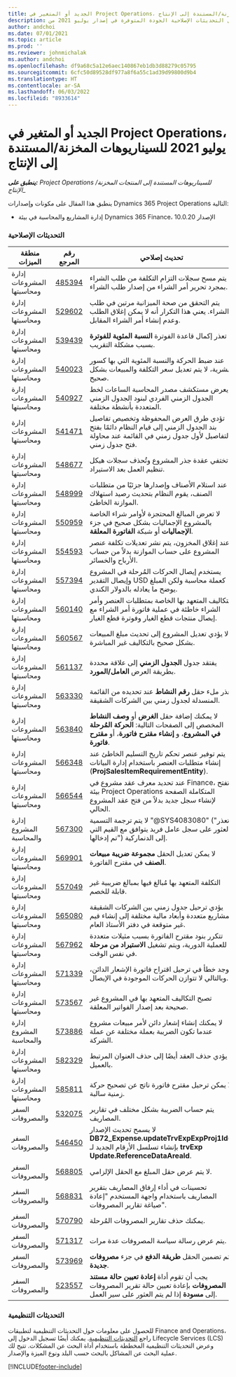 ```yaml
---
title: الجديد أو المتغير في Project Operations، يوليو 2021 للسيناريوهات المخزنة/المستندة إلى الإنتاج
description: يوفر هذا المقال معلومات حول التحديثات الإصلاحية الجودة المتوفرة في إصدار يوليو 2021 من Project Operations للسيناريوهات المستندة إلى المنتجات المخزنة/الإنتاج.
author: andchoi
ms.date: 07/01/2021
ms.topic: article
ms.prod: ''
ms.reviewer: johnmichalak
ms.author: andchoi
ms.openlocfilehash: df9a68c5a12e6aec140867eb1db3d88279c05795
ms.sourcegitcommit: 6cfc50d89528df977a8f6a55c1ad39d99800d9b4
ms.translationtype: HT
ms.contentlocale: ar-SA
ms.lasthandoff: 06/03/2022
ms.locfileid: "8933614"
---
```

# <a name="whats-new-or-changed-in-project-operations-july-2021-for-stockedproduction-based-scenarios"></a>الجديد أو المتغير في Project Operations، يوليو 2021 للسيناريوهات المخزنة/المستندة إلى الإنتاج

_**ينطبق على:** Project Operations للسيناريوهات المستندة إلى المنتجات المخزنة/الإنتاج__

ينطبق هذا المقال على مكونات وإصدارات Dynamics 365 Project Operations التالية:

- إدارة المشاريع والمحاسبة في بيئة Dynamics 365 Finance، الإصدار 10.0.20
 
### <a name="quality-updates"></a>التحديثات الإصلاحية
                                                                                                                                                                                  
| منطقة الميزات                      | رقم المرجع| تحديث إصلاحي                                                                                                                                                                          |
|-----------------------------------|--------|---------------------------------------------------------------------------------------------------------------------------------------------------------------------------------|
| إدارة المشروعات ومحاسبتها | [485394](https://fix.lcs.dynamics.com/Issue/Details/?bugId=485394) | يتم مسح سجلات التزام التكلفة من طلب الشراء بمجرد تحرير أمر الشراء من إصدار طلب الشراء.                                                                           |
| إدارة المشروعات ومحاسبتها | [529602](https://fix.lcs.dynamics.com/Issue/Details/?bugId=529602) | يتم التحقق من صحة الميزانية مرتين في طلب الشراء. يعني هذا التكرار أنه لا يمكن إغلاق الطلب وعدم إنشاء أمر الشراء المقابل.                                                                                                                        |
| إدارة المشروعات ومحاسبتها | [539439](https://fix.lcs.dynamics.com/Issue/Details/?bugId=539439) | تعذر إكمال قاعدة الفوترة **النسبة المئوية للفوترة** بسبب مشكلة التقريب.                                                                              |
| إدارة المشروعات ومحاسبتها | [540023](https://fix.lcs.dynamics.com/Issue/Details/?bugId=540023) | عند ضبط الحركة والنسبة المئوية التي بها كسور عشرية، لا يتم تعديل سعر التكلفة والمبيعات بشكل صحيح.                                      |
| إدارة المشروعات ومحاسبتها | [540927](https://fix.lcs.dynamics.com/Issue/Details/?bugId=540927) | يعرض مستكشف مصدر المحاسبة الساعات لخط الجدول الزمني الفردي لبنود الجدول الزمني المتعددة بأنشطة مختلفة.                                      |
| إدارة المشروعات ومحاسبتها | [541471](https://fix.lcs.dynamics.com/Issue/Details/?bugId=541471) | تؤدي طرق العرض المحفوظة وتخصيص تفاصيل بند الجدول الزمني إلى قيام النظام دائمًا بفتح التفاصيل لأول جدول زمني في القائمة عند محاولة فتح جدول زمني.  |
| إدارة المشروعات ومحاسبتها | [548677](https://fix.lcs.dynamics.com/Issue/Details/?bugId=548677) | تختفي عقدة جذر المشروع وتُحذف سجلات هيكل تنظيم العمل بعد الاستيراد.                                                                                             |
| إدارة المشروعات ومحاسبتها | [548999](https://fix.lcs.dynamics.com/Issue/Details/?bugId=548999) | عند استلام الأصناف وإصدارها جزئيًا من متطلبات الصنف، يقوم النظام بتحديث رصيد استهلاك الموازنة الخاطئ. |
| إدارة المشروعات ومحاسبتها | [550959](https://fix.lcs.dynamics.com/Issue/Details/?bugId=550959) | لا تعرض المبالغ المحتجزة لأوامر شراء الخاصة بالمشروع الإجماليات بشكل صحيح في جزء **الإجماليات** أو شبكة **الفاتورة المعلقة**.                                                                  |
| إدارة المشروعات ومحاسبتها | [554593](https://fix.lcs.dynamics.com/Issue/Details/?bugId=554593) | عند إغلاق المخزون، يتم نشر تعديلات تكلفة عنصر المشروع على حساب الموازنة بدلاً من حساب الأرباح والخسائر.                                                            |
| إدارة المشروعات ومحاسبتها | [557394](https://fix.lcs.dynamics.com/Issue/Details/?bugId=557394) | يستخدم إيصال الحركات المُرحلة في المشروع وإيصال التقدير USD كعملة محاسبة ولكن المبلغ يوضح ما يعادله بالدولار الكندي.              |
| إدارة المشروعات ومحاسبتها | [560140](https://fix.lcs.dynamics.com/Issue/Details/?bugId=560140) | التكاليف المتعهد بها الخاصة بمتطلبات العنصر وأمر الشراء خاطئة في عملية فاتورة أمر الشراء مع إيصال منتجات قطع الغيار وفوترة قطع الغيار.       |
| إدارة المشروعات ومحاسبتها | [560567](https://fix.lcs.dynamics.com/Issue/Details/?bugId=560567) | لا يؤدي تعديل المشروع إلى تحديث مبلغ المبيعات بشكل صحيح بالتكاليف غير المباشرة.                                                                                    |
| إدارة المشروعات ومحاسبتها | [561137](https://fix.lcs.dynamics.com/Issue/Details/?bugId=561137) | يفتقد جدول **الجدول الزمني‬** إلى علاقة محددة بطريقة العرض **العامل/المورد**.                                                                                   |
| إدارة المشروعات ومحاسبتها | [563330](https://fix.lcs.dynamics.com/Issue/Details/?bugId=563330) | تعذر ملء حقل **رقم النشاط** عند تحديده من القائمة المنسدلة لجدول زمني بين الشركات الشقيقة.                                                                 |
| إدارة المشروعات ومحاسبتها | [563840](https://fix.lcs.dynamics.com/Issue/Details/?bugId=563840) | لا يمكنك إضافة حقل **الغرض** أو **وصف النشاط** المخصص إلى الصفحات التالية: **الحركة المُرحلة في المشروع**، و **إنشاء مقترح فاتورة**، أو **مقترح فاتورة**.  |
| إدارة المشروعات ومحاسبتها | [566348](https://fix.lcs.dynamics.com/Issue/Details/?bugId=566348) | يتم توفير عنصر تحكم تاريخ التسليم الخاطئ عند إنشاء متطلبات العنصر باستخدام إدارة البيانات (**ProjSalesItemRequirementEntity**).                                              |
| إدارة المشروعات ومحاسبتها | [566544](https://fix.lcs.dynamics.com/Issue/Details/?bugId=566544) | عند تحديد معرف عقد مشروع في Finance، تفتح بيئة Project Operations المتكاملة الصفحة لإنشاء سجل جديد بدلاً من فتح عقد المشروع الحالي.                                                                                                                 |
| إدارة المشروع والمحاسبة | [567300](https://fix.lcs.dynamics.com/Issue/Details/?bugId=567300) |  لا يتم ترجمة التسمية "@SYS4083080" ("تعذر العثور على سجل عامل فريد يتوافق مع القيم التي تم إدخالها") إلى الدنماركية.                                |
| إدارة المشروعات ومحاسبتها | [569901](https://fix.lcs.dynamics.com/Issue/Details/?bugId=569901) | لا يمكن تعديل الحقل **مجموعة ضريبة مبيعات الصنف** في مقترح الفاتورة.                                                                               |
| إدارة المشروعات ومحاسبتها | [557049](https://fix.lcs.dynamics.com/Issue/Details/?bugId=557049) | التكلفة المتعهد بها مُبالغ فيها بمبالغ ضريبية غير قابلة للخصم.                                                                                                    |
| إدارة المشروعات ومحاسبتها | [565080](https://fix.lcs.dynamics.com/Issue/Details/?bugId=565080) | يؤدي ترحيل جدول زمني بين الشركات الشقيقة بمشاريع متعددة وأبعاد مالية مختلفة إلى إنشاء قيم غير متوقعة في دفتر الأستاذ العام.                             |
| إدارة المشروعات ومحاسبتها | [567962](https://fix.lcs.dynamics.com/Issue/Details/?bugId=567962) | تتكرر بنود مقترح الفاتورة بسبب مثيلات متعددة للعملية الدورية، ويتم تشغيل **الاستيراد من مرحلة** في نفس الوقت.                                      |
| إدارة المشروعات ومحاسبتها | [571339](https://fix.lcs.dynamics.com/Issue/Details/?bugId=571339) | يوجد خطأ في ترحيل اقتراح فاتورة الإشعار الدائن، وبالتالي لا تتوازن الحركات الموجودة في الإيصال.    |
| إدارة المشروعات ومحاسبتها | [573567](https://fix.lcs.dynamics.com/Issue/Details/?bugId=573567) | تصبح التكاليف المتعهد بها في المشروع غير صحيحة بعد إصدار الفواتير المعلقة.                                                                             |
| إدارة المشروع والمحاسبة | [573886](https://fix.lcs.dynamics.com/Issue/Details/?bugId=573886) | لا يمكنك إنشاء إشعار دائن لأمر مبيعات مشروع عندما تكون الضريبة بعملة مختلفة عن عملة الشركة.                                      |
| إدارة المشروعات ومحاسبتها | [582329](https://fix.lcs.dynamics.com/Issue/Details/?bugId=582329) | يؤدي حذف العقد أيضًا إلى حذف العنوان المرتبط بالعميل.                                                                                     |
| إدارة المشروعات ومحاسبتها | [585811](https://fix.lcs.dynamics.com/Issue/Details/?bugId=585811) | لا يمكن ترحيل مقترح فاتورة ناتج عن تصحيح حركة زمنية سالبة.                                                                    |
| السفر والمصروفات                  | [532075](https://fix.lcs.dynamics.com/Issue/Details/?bugId=532075) | يتم حساب الضريبة بشكل مختلف في تقارير المصاريف.                                                                                                                  |
| السفر والمصروفات                  | [546450](https://fix.lcs.dynamics.com/Issue/Details/?bugId=546450) | لا يسمح تحديث الإصدار **DB72_Expense.updateTrvExpExpProj1Id()** بإنشاء تسلسل الأرقام الجديد لـ **trvExp Update.ReferenceDataAreaId**.                    |
| السفر والمصروفات                  | [568805](https://fix.lcs.dynamics.com/Issue/Details/?bugId=568805) | لا يتم عرض حقل المبلغ مع الحقل الإلزامي.                                                                                                             |
| السفر والمصروفات                  | [568831](https://fix.lcs.dynamics.com/Issue/Details/?bugId=568831) | تحسينات في أداء إرفاق المصاريف بتقرير المصاريف باستخدام واجهة المستخدم "إعادة صياغة تقارير المصروفات".                                                            |
| السفر والمصروفات                  | [570790](https://fix.lcs.dynamics.com/Issue/Details/?bugId=570790) | يمكنك حذف تقارير المصروفات المُرحلة.                                                                                           |
| السفر والمصروفات                  | [571317](https://fix.lcs.dynamics.com/Issue/Details/?bugId=571317) | يتم عرض رسالة سياسة المصروفات عدة مرات.                                                                                                       |
| السفر والمصروفات                  | [573969](https://fix.lcs.dynamics.com/Issue/Details/?bugId=573969) | يتم تضمين الحقل **طريقة الدفع** في جزء **مصروفات جديدة**.                                                                                                      |
| السفر والمصروفات                  | [523557](https://fix.lcs.dynamics.com/Issue/Details/?bugId=523557) | يجب أن تقوم أداة **إعادة تعيين حالة مستند المصروفات** بإعادة تعيين حالة تقرير المصروفات إلى **مسودة** إذا لم يتم العثور على سير العمل. 

### <a name="regulatory-updates"></a>التحديثات التنظيمية
للحصول على معلومات حول التحديثات التنظيمية لتطبيقات Finance and Operations، راجع [التحديثات التنظيمية](/dynamics365/finance/localizations/regulatory-updates). يمكنك أيضًا تسجيل الدخول إلى Lifecycle Services (LCS) وعرض التحديثات التنظيمية المخططة باستخدام أداة البحث عن المشكلات. تتيح لك عملية البحث عن المشاكل بالبحث حسب البلد ونوع الميزة والإصدار.


[!INCLUDE[footer-include](../../includes/footer-banner.md)]
